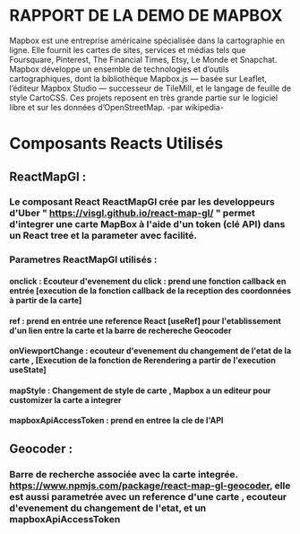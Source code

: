 # RAPPORT DE LA DEMO DE MAPBOX

Mapbox est une entreprise américaine spécialisée dans la cartographie en ligne. Elle fournit les cartes de sites, services et médias tels que Foursquare, Pinterest, The Financial Times, Etsy, Le Monde et Snapchat. Mapbox développe un ensemble de technologies et d’outils cartographiques, dont la bibliothèque Mapbox.js — basée sur Leaflet, l’éditeur Mapbox Studio — successeur de TileMill, et le langage de feuille de style CartoCSS. Ces projets reposent en très grande partie sur le logiciel libre et sur les données d’OpenStreetMap. -par wikipedia-

# Composants Reacts Utilisés
## ReactMapGl : 
### Le composant React ReactMapGl crée par les developpeurs d'Uber " https://visgl.github.io/react-map-gl/ " permet d'integrer une carte MapBox à l'aide d'un token (clé API) dans un React tree et la parameter avec facilité.

### Parametres ReactMapGl utilisés  :
#### onclick : Ecouteur d'evenement du click : prend une fonction callback en entrée [execution de la fonction callback de la reception des coordonnées à partir de la carte]
#### ref : prend en entrée une reference React [useRef] pour l'etablissement d'un lien entre la carte et la barre de rechereche Geocoder
#### onViewportChange : ecouteur d'evenement du changement de l'etat de la carte , [Execution de la fonction de Rerendering a partir de l'execution useState]
#### mapStyle : Changement de style de carte , Mapbox a un editeur pour customizer la carte a integrer
#### mapboxApiAccessToken : prend en entree la cle de l'API

## Geocoder : 
### Barre de recherche associée avec la carte integrée. https://www.npmjs.com/package/react-map-gl-geocoder, elle est aussi parametrée avec un reference d'une carte , ecouteur d'evenement du changement de l'etat, et un mapboxApiAccessToken
